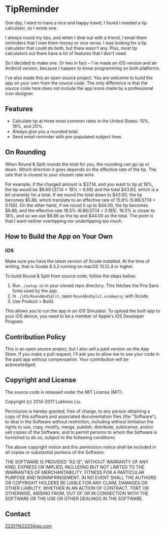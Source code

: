 # TipReminder

One day, I want to have a nice and happy travel, I found I needed a tip calculator, so I wrote one.

I always round my tips, and when I dine out with a friend, I email them
reminders that I owe them money or vice versa. I was looking for a tip
calculator that could do both, but there wasn't any. Plus, most tip calculators
out there have a lot of features that I don't need.

So I decided to make one. Or two in fact – I've made an iOS version and an
Android version, because I happen to know programming on both platforms.

I've also made this an open source project. You are welcome to build the app
on your own from the source code. The only difference is that the source code
here does not include the app icons made by a professional icon designer.


## Features

* Calculate tip at three most common rates in the United States: 15%, 18%, and
  20%.
* Always give you a rounded total.
* Send email reminder with pre-populated subject lines.


## On Rounding

When Round & Split rounds the total for you, the rounding can go up or down.
Which direction it goes depends on the effective rate of the tip. The rate
that is closest to your chosen rate wins.

For example, if the charged amount is $37.14, and you want to tip at 18%,
the tip would be $6.69 (37.14 × 18% = 6.69) and the total $43.83, which is
a bit unwieldy for a total. If we round the total down to $43.00, the tip
becomes $5.86, which translate to an effective rate of 15.8%
(5.86/37.14 = 0.158). On the other hand, if we round it up to $44.00, the tip
becomes $6.86, and the effective rate 18.5% (6.86/37.14 = 0.185). 18.5% is
closer to 18%, and so we use $6.86 as the tip and $44.00 as the total. The
point is that I want neither overtipping nor undertipping too much.


## How to Build the App on Your Own

### iOS

Make sure you have the latest version of Xcode installed. At the time
of writing, that is Xcode 8.3.2 running on macOS 10.12.4 or higher.

To build Round & Split from source code, follow the steps below:

1. Run `./setup.sh` in your cloned repo directory. This fetches the Fira Sans
   fonts used by the app.
2. In `./iOS/RoundAndSplit`, open `RoundAndSplit.xcodeproj` with Xcode.
3. Use Product > Build.

This allows you to run the app in an iOS Simulator. To upload the built app to
your iOS device, you need to be a member of Apple's iOS Developer Program.


## Contribution Policy

This is an open source project, but I also sell a paid version on the App
Store. If you make a pull request, I'll ask you to allow me to use your code
in the paid app without compensation. Your contribution will be acknowledged.


## Copyright and License

The source code is released under the MIT License (MIT).

Copyright (c) 2014-2017 Lukhnos Liu.

Permission is hereby granted, free of charge, to any person obtaining a copy
of this software and associated documentation files (the "Software"), to deal
in the Software without restriction, including without limitation the rights
to use, copy, modify, merge, publish, distribute, sublicense, and/or sell
copies of the Software, and to permit persons to whom the Software is
furnished to do so, subject to the following conditions:

The above copyright notice and this permission notice shall be included in all
copies or substantial portions of the Software.

THE SOFTWARE IS PROVIDED "AS IS", WITHOUT WARRANTY OF ANY KIND, EXPRESS OR
IMPLIED, INCLUDING BUT NOT LIMITED TO THE WARRANTIES OF MERCHANTABILITY,
FITNESS FOR A PARTICULAR PURPOSE AND NONINFRINGEMENT. IN NO EVENT SHALL THE
AUTHORS OR COPYRIGHT HOLDERS BE LIABLE FOR ANY CLAIM, DAMAGES OR OTHER
LIABILITY, WHETHER IN AN ACTION OF CONTRACT, TORT OR OTHERWISE, ARISING FROM,
OUT OF OR IN CONNECTION WITH THE SOFTWARE OR THE USE OR OTHER DEALINGS IN THE
SOFTWARE.

## Contact
22251162223@qq.com
